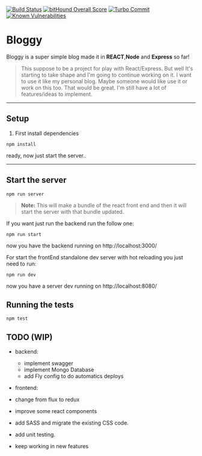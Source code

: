 [![Build Status](https://travis-ci.org/sfabrizio/bloggy.svg?branch=master)](https://travis-ci.org/sfabrizio/bloggy) [![bitHound Overall Score](https://www.bithound.io/github/sfabrizio/bloggy/badges/score.svg)](https://www.bithound.io/github/sfabrizio/bloggy)
[![Turbo Commit](https://img.shields.io/badge/Turbo_Commit-on-3DD1F2.svg)](https://github.com/labs-js/turbo-commit/blob/master/README.md)
[![Known Vulnerabilities](https://snyk.io/test/github/sfabrizio/bloggy/badge.svg)](https://snyk.io/test/github/sfabrizio/bloggy)

# Bloggy


Bloggy is a super simple blog  made it in **REACT**,**Node** and **Express** so far!

>This suppose to be a project for play with React/Express. But well It's starting to take shape and I'm going to continue working on it. I want to use it like my personal blog. Maybe someone would like use it or work on this too. That would be great. I'm still have a lot of features/ideas to implement.

----------



Setup
-------------
1. First install dependencies
```
npm install
```

ready, now just start the server..

----------

Start the server
----------

```
npm run server
```

> **Note:**
>  This will make a bundle of the react front end and then it will start the server with that bundle updated.


If you want just run the backend run the follow one:

```
npm run start
```
now you have the backend running on http://localhost:3000/

For start the frontEnd standalone dev server with hot reloading you just need to run:

```
npm run dev
```

now you have a server dev running on http://localhost:8080/



Running the tests
----------

```npm test```


TODO (WIP)
--------

- backend:
  - implement swagger
  - implement Mongo Database
  - add Fly config to do automatics deploys

- frontend:
 - change from flux to redux
 - improve some react components
 - add SASS and migrate the existing CSS code.

- add unit testing.

- keep working in new features
